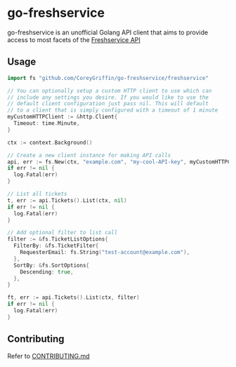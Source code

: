 # go-freshservice

go-freshservice is an unofficial Golang API client that aims to provide access to most facets of the [Freshservice API](https://api.freshservice.com/v2/#introduction)

## Usage

```go
import fs "github.com/CoreyGriffin/go-freshservice/freshservice"

// You can optionally setup a custom HTTP client to use which can
// include any settings you desire. If you would like to use the 
// default client configuration just pass nil. This will default 
// to a client that is simply configured with a timeout of 1 minute
myCustomHTTPClient := &http.Client{
  Timeout: time.Minute,
}

ctx := context.Background()

// Create a new client instance for making API calls
api, err := fs.New(ctx, "example.com", "my-cool-API-key", myCustomHTTPClient)
if err != nil {
  log.Fatal(err)
}

// List all tickets
t, err := api.Tickets().List(ctx, nil)
if err != nil {
  log.Fatal(err)
}

// Add optional filter to list call
filter := &fs.TicketListOptions{
  FilterBy: &fs.TicketFilter{
    RequesterEmail: fs.String("test-account@example.com"),
  },
  SortBy: &fs.SortOptions{
    Descending: true,
  },
}

ft, err := api.Tickets().List(ctx, filter)
if err != nil {
  log.Fatal(err)
}
```

## Contributing

Refer to [CONTRIBUTING.md](./CONTRIBUTING.md)
